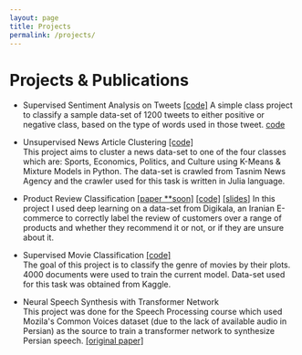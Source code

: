 ```yaml
---
layout: page
title: Projects
permalink: /projects/
---
```


# Projects & Publications
* Supervised Sentiment Analysis on Tweets [[code]](https://github.com/erfan226/Supervised-Sentiment-Analysis-on-Tweets)
<span class="more-desc">A simple class project to classify a sample data-set of 1200 tweets to either positive or negative class, based on the type of words used in those tweet.</span>
<span class="badge pink"><a href="https://github.com/erfan226/Supervised-Sentiment-Analysis-on-Tweets">code</a></span>

* Unsupervised News Article Clustering [[code]](https://github.com/erfan226/Unsupervised-News-Article-Clustering)  
<span class="more-desc">This project aims to cluster a news data-set to one of the four classes which are: Sports, Economics, Politics, and Culture using K-Means & Mixture Models in Python. The data-set is crawled from Tasnim News Agency and the crawler used for this task is written in Julia language.</span>

* Product Review Classification [[paper **soon]](#) [[code]](https://github.com/erfan226/Product-Review-Classification) [[slides]](https://github.com/erfan226/erfan226.github.io/blob/master/res/Product_Review_Classification_slides.pdf)
<span class="more-desc">In this project I used deep learning on a data-set from Digikala, an Iranian E-commerce to correctly label the review of customers over a range of products and whether they recommend it or not, or if they are unsure about it.</span>

* Supervised Movie Classification [[code]](https://github.com/erfan226/Supervised-Movie-Classification)  
<span class="more-desc">The goal of this project is to classify the genre of movies by their plots. 4000 documents were used to train the current model. Data-set used for this task was obtained from Kaggle.</span>

* Neural Speech Synthesis with Transformer Network      
<span class="more-desc">This project was done for the Speech Processing course which used Mozila's Common Voices dataset (due to the lack of available audio in Persian) as the source to train a transformer network to synthesize Persian speech.</span> [[original paper]](https://arxiv.org/abs/1809.08895)
